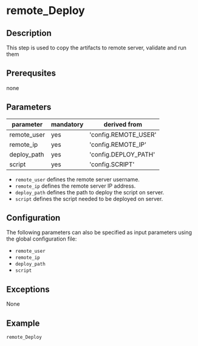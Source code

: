 # remote_Deploy

## Description
This step is used to copy the artifacts to remote server, validate and run them

## Prerequsites
none

## Parameters

| parameter | mandatory | derived from |
| ----------|-----------|--------------|
| remote_user | yes | 'config.REMOTE_USER' |
| remote_ip | yes | 'config.REMOTE_IP' |
| deploy_path | yes | 'config.DEPLOY_PATH' |
| script | yes | 'config.SCRIPT' |


* `remote_user` defines the remote server username.
* `remote_ip` defines the remote server IP address.
* `deploy_path` defines the path to deploy the script on server.
* `script` defines the script needed to be deployed on server.


## Configuration
The following parameters can also be specified as input parameters using the global configuration file:

* `remote_user`
* `remote_ip`
* `deploy_path`
* `script`

## Exceptions

None

## Example

```groovy
remote_Deploy
```
